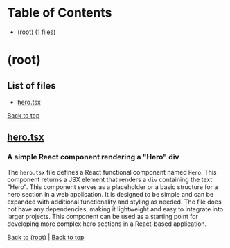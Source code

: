 # Table of Contents

- [(root) (1 files)](#root)
# (root)

## List of files

- [hero.tsx](#herotsx)

[Back to top](#table-of-contents)

## [hero.tsx](hero.tsx)

### A simple React component rendering a "Hero" div

The `hero.tsx` file defines a React functional component named `Hero`. This component returns a JSX element that renders a `div` containing the text "Hero". This component serves as a placeholder or a basic structure for a hero section in a web application. It is designed to be simple and can be expanded with additional functionality and styling as needed. The file does not have any dependencies, making it lightweight and easy to integrate into larger projects. This component can be used as a starting point for developing more complex hero sections in a React-based application.

[Back to (root)](#root) | [Back to top](#table-of-contents)

